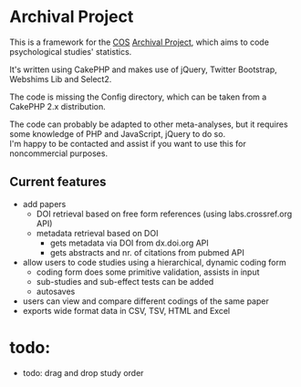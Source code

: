 Archival Project
================

This is a framework for the [COS](http://openscienceframework.org) [Archival Project](http://archivalproject.org), 
which aims to code psychological studies' statistics.

It's written using CakePHP and makes use of jQuery, Twitter Bootstrap, Webshims Lib and Select2.

The code is missing the Config directory, which can be taken from a CakePHP 2.x distribution. 

The code can probably be adapted to other meta-analyses, but it requires some knowledge of PHP and 
JavaScript, jQuery to do so.  
I'm happy to be contacted and assist if you want to use this for noncommercial purposes.

## Current features

* add papers
	* DOI retrieval based on free form references (using labs.crossref.org API)
	* metadata retrieval based on DOI
		* gets metadata via DOI from dx.doi.org API
		* gets abstracts and nr. of citations from pubmed API
* allow users to code studies using a hierarchical, dynamic coding form
	* coding form does some primitive validation, assists in input
	* sub-studies and sub-effect tests can be added
	* autosaves
* users can view and compare different codings of the same paper
* exports wide format data in CSV, TSV, HTML and Excel

# todo:
* todo: drag and drop study order
